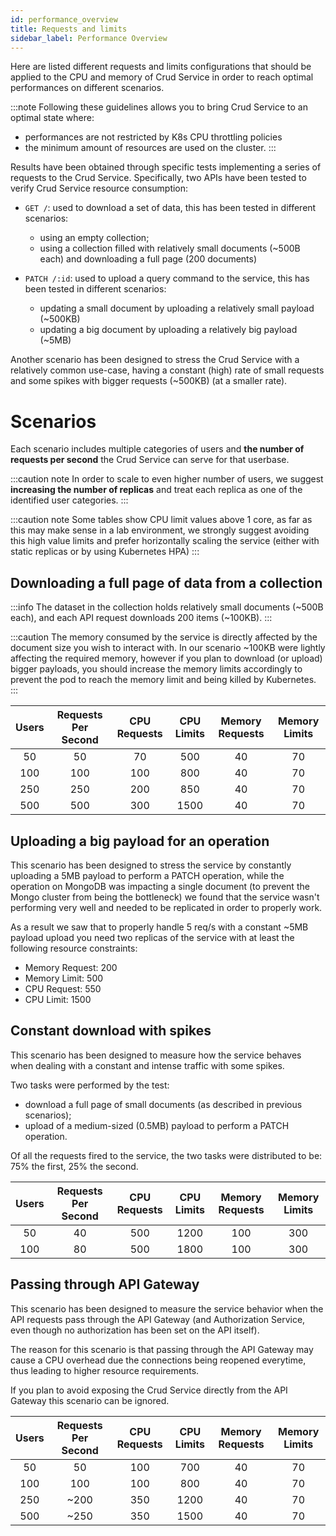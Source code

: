 ```yaml
---
id: performance_overview
title: Requests and limits
sidebar_label: Performance Overview
---
```

Here are listed different requests and limits configurations that should be applied to the CPU and memory of Crud Service in order to reach optimal performances on different scenarios.

:::note
Following these guidelines allows you to bring Crud Service to an optimal state where:

- performances are not restricted by K8s CPU throttling policies
- the minimum amount of resources are used on the cluster.
:::

Results have been obtained through specific tests implementing a series of requests to the Crud Service.
Specifically, two APIs have been tested to verify Crud Service resource consumption:

- `GET /`: used to download a set of data, this has been tested in different scenarios:
    - using an empty collection;
    - using a collection filled with relatively small documents (~500B each) and downloading a full page (200 documents)
    

- `PATCH /:id`: used to upload a query command to the service, this has been tested in different scenarios:
    - updating a small document by uploading a relatively small payload (~500KB)
    - updating a big document by uploading a relatively big payload (~5MB)


Another scenario has been designed to stress the Crud Service with a relatively common use-case, having a constant (high) rate of small requests and some spikes with bigger requests (~500KB) (at a smaller rate).

# Scenarios

Each scenario includes multiple categories of users and **the number of requests per second** the Crud Service can serve for that userbase. 

:::caution note
In order to scale to even higher number of users, we suggest **increasing the number of replicas** and treat each replica as one of the identified user categories.
:::

:::caution note
Some tables show CPU limit values above 1 core, as far as this may make sense in a lab environment, we strongly suggest avoiding this high value limits and prefer horizontally scaling the service (either with static replicas or by using Kubernetes HPA)
:::

## Downloading a full page of data from a collection

:::info
The dataset in the collection holds relatively small documents (~500B each), and each API request
downloads 200 items (~100KB).
:::

:::caution
The memory consumed by the service is directly affected by the document size you wish to interact with. In our scenario ~100KB were lightly affecting 
the required memory, however if you plan to download (or upload) bigger payloads, you should increase the memory limits accordingly to prevent the pod
to reach the memory limit and being killed by Kubernetes.
:::

| Users | Requests Per Second | CPU Requests | CPU Limits | Memory Requests | Memory Limits |
|:-----:|:-------------------:|:------------:|:----------:|:---------------:|:-------------:|
|   50  |          50         |       70     |     500    |         40      |       70      |
|  100  |         100         |      100     |     800    |         40      |       70      |
|  250  |         250         |      200     |     850    |         40      |       70      |
|  500  |         500         |      300     |    1500    |         40      |       70      |

## Uploading a big payload for an operation

This scenario has been designed to stress the service by constantly uploading a 5MB payload to
perform a PATCH operation, while the operation on MongoDB was impacting a single document (to
prevent the Mongo cluster from being the bottleneck) we found that the service wasn't performing
very well and needed to be replicated in order to properly work.

As a result we saw that to properly handle 5 req/s with a constant ~5MB payload upload you need two replicas
of the service with at least the following resource constraints:
  
  - Memory Request: 200
  - Memory Limit: 500
  - CPU Request: 550
  - CPU Limit: 1500

## Constant download with spikes

This scenario has been designed to measure how the service behaves when dealing with a constant and intense traffic with some spikes.

Two tasks were performed by the test:
 - download a full page of small documents (as described in previous scenarios);
 - upload of a medium-sized (0.5MB) payload to perform a PATCH operation.

Of all the requests fired to the service, the two tasks were distributed to be: 75% the first, 25% the second.

| Users | Requests Per Second | CPU Requests | CPU Limits | Memory Requests | Memory Limits |
|:-----:|:-------------------:|:------------:|:----------:|:---------------:|:-------------:|
|   50  |          40         |       500    |    1200    |        100      |      300      |
|  100  |          80         |       500    |    1800    |        100      |      300      |


## Passing through API Gateway

This scenario has been designed to measure the service behavior when the API requests pass through the API Gateway (and Authorization Service, even though no authorization has been set on the API itself). 

The reason for this scenario is that passing through the API Gateway may cause a CPU overhead due the connections being reopened everytime, thus leading to higher resource requirements.

If you plan to avoid exposing the Crud Service directly from the API Gateway this scenario can be ignored.

| Users | Requests Per Second | CPU Requests | CPU Limits | Memory Requests | Memory Limits |
|:-----:|:-------------------:|:------------:|:----------:|:---------------:|:-------------:|
|   50  |          50         |      100     |     700    |         40      |       70      |
|  100  |         100         |      100     |     800    |         40      |       70      |
|  250  |        ~200         |      350     |    1200    |         40      |       70      |
|  500  |        ~250         |      350     |    1500    |         40      |       70      |

